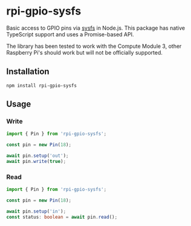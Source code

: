 # rpi-gpio-sysfs

Basic access to GPIO pins via [sysfs](https://elinux.org/RPi_GPIO_Code_Samples#sysfs.2C_part_of_the_raspbian_operating_system) in Node.js. This package has native TypeScript support and uses a Promise-based API.

The library has been tested to work with the Compute Module 3, other Raspberry Pi's should work but will not be officially supported.

## Installation

```
npm install rpi-gpio-sysfs
```

## Usage

### Write

```typescript
import { Pin } from 'rpi-gpio-sysfs';

const pin = new Pin(18);

await pin.setup('out');
await pin.write(true);
```

### Read

```typescript
import { Pin } from 'rpi-gpio-sysfs';

const pin = new Pin(18);

await pin.setup('in');
const status: boolean = await pin.read();
```
